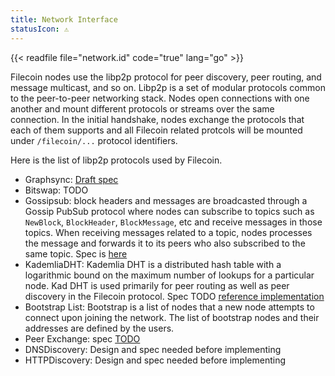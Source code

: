 ```yaml
---
title: Network Interface
statusIcon: ⚠️
---
```


{{< readfile file="network.id" code="true" lang="go" >}}


Filecoin nodes use the libp2p protocol for peer discovery, peer routing, and message multicast, and so on. Libp2p is a set of modular protocols common to the peer-to-peer networking stack. Nodes open connections with one another and mount different protocols or streams over the same connection. In the initial handshake, nodes exchange the protocols that each of them supports and all Filecoin related protcols will be mounted under `/filecoin/...` protocol identifiers.

Here is the list of libp2p protocols used by Filecoin.

- Graphsync: [Draft spec](https://github.com/ipld/specs/blob/master/block-layer/graphsync/graphsync.md)
- Bitswap:  TODO
- Gossipsub: block headers and messages are broadcasted through a Gossip PubSub protocol where nodes can subscribe to topics such as `NewBlock`, `BlockHeader`, `BlockMessage`, etc and receive messages in those topics. When receiving messages related to a topic, nodes processes the message and forwards it to its peers who also subscribed to the same topic.  Spec is [here](https://github.com/libp2p/specs/tree/master/pubsub/gossipsub)
- KademliaDHT: Kademlia DHT is a distributed hash table with a logarithmic bound on the maximum number of lookups for a particular node. Kad DHT is used primarily for peer routing as well as peer discovery in the Filecoin protocol.  Spec TODO [reference implementation](https://github.com/libp2p/go-libp2p-kad-dht)
- Bootstrap List: Bootstrap is a list of nodes that a new node attempts to connect upon joining the network. The list of bootstrap nodes and their addresses are defined by the users.
- Peer Exchange: spec [TODO](https://github.com/libp2p/specs/issues/222)
- DNSDiscovery: Design and spec needed before implementing
- HTTPDiscovery: Design and spec needed before implementing 